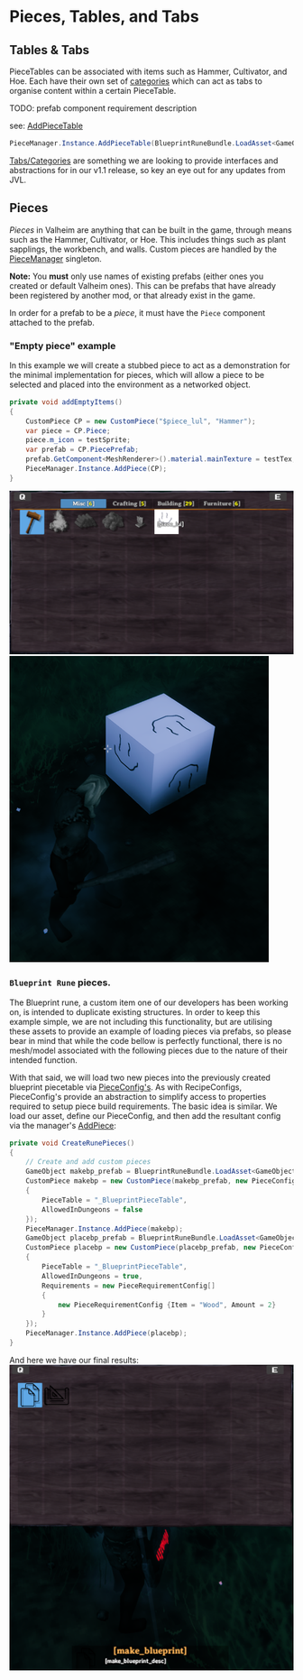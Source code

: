 # Pieces, Tables, and Tabs
## Tables & Tabs

PieceTables can be associated with items such as Hammer, Cultivator, and Hoe. Each have their own set of [categories](piececategories.md) which can act as tabs to organise content within a certain PieceTable. 

TODO: prefab component requirement description

see: [AddPieceTable](xref:JotunnLib.Managers.PieceManager.AddPieceTable)
```cs
PieceManager.Instance.AddPieceTable(BlueprintRuneBundle.LoadAsset<GameObject>("_BlueprintPieceTable"));
```

[Tabs/Categories](categories.md) are something we are looking to provide interfaces and abstractions for in our v1.1 release, so key an eye out for any updates from JVL.

## Pieces
_Pieces_ in Valheim are anything that can be built in the game, through means such as the Hammer, Cultivator, or Hoe. This includes things such as plant sapplings, the workbench, and walls. Custom pieces are handled by the [PieceManager](xref:JotunnLib.Managers.PieceManager) singleton.  

**Note:** You **must** only use names of existing prefabs (either ones you created or default Valheim ones). This can be prefabs that have already been registered by another mod, or that already exist in the game.  

In order for a prefab to be a _piece_, it must have the `Piece` component attached to the prefab.

### "Empty piece" example

In this example we will create a stubbed piece to act as a demonstration for the minimal implementation for pieces, which will allow a piece to be selected and placed into the environment as a networked object.

```cs
private void addEmptyItems()
{
    CustomPiece CP = new CustomPiece("$piece_lul", "Hammer");
    var piece = CP.Piece;
    piece.m_icon = testSprite;
    var prefab = CP.PiecePrefab;
    prefab.GetComponent<MeshRenderer>().material.mainTexture = testTex;
    PieceManager.Instance.AddPiece(CP);
}
```
![Piece Stub](../../images/data/pieceStub.png) ![Piece Stub Placed](../../images/data/pieceStubPlaced.png)


### `Blueprint Rune` pieces.

The Blueprint rune, a custom item one of our developers has been working on, is intended to duplicate existing structures. In order to keep this example simple, we are not including this functionality, but are utilising these assets to provide an example of loading pieces via prefabs, so please bear in mind that while the code bellow is perfectly functional, there is no mesh/model associated with the following pieces due to the nature of their intended function.

With that said, we will load two new pieces into the previously created blueprint piecetable via [PieceConfig's](xref:JotunnLib.Configs.PieceConfig). As with RecipeConfigs, PieceConfig's provide an abstraction to simplify access to properties required to setup piece build requirements. The basic idea is similar. We load our asset, define our PieceConfig, and then add the resultant config via the manager's [AddPiece](xref:JotunnLib.Managers.PieceManager.AddPiece):

```cs
private void CreateRunePieces()
{
    // Create and add custom pieces
    GameObject makebp_prefab = BlueprintRuneBundle.LoadAsset<GameObject>("make_blueprint");
    CustomPiece makebp = new CustomPiece(makebp_prefab, new PieceConfig
    {
        PieceTable = "_BlueprintPieceTable",
        AllowedInDungeons = false
    });
    PieceManager.Instance.AddPiece(makebp);
    GameObject placebp_prefab = BlueprintRuneBundle.LoadAsset<GameObject>("piece_blueprint");
    CustomPiece placebp = new CustomPiece(placebp_prefab, new PieceConfig
    {
        PieceTable = "_BlueprintPieceTable",
        AllowedInDungeons = true,
        Requirements = new PieceRequirementConfig[]
        {
            new PieceRequirementConfig {Item = "Wood", Amount = 2}
        }
    });
    PieceManager.Instance.AddPiece(placebp);
}
```

And here we have our final results: 
![Blue Print Rune Piece Table](../../images/data/BluePrintRunePieceTable.png)
